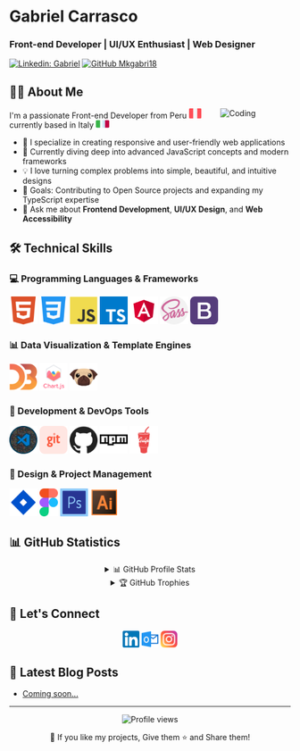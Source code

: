 # Gabriel Carrasco
### Front-end Developer | UI/UX Enthusiast | Web Designer


[![Linkedin: Gabriel](https://img.shields.io/badge/-Gabriel%20Carrasco-blue?style=flat-square&logo=Linkedin&logoColor=white&link=https://www.linkedin.com/in/gabriel-carrasco-667562117/)](https://www.linkedin.com/in/gabriel-carrasco-667562117/)
[![GitHub Mkgabri18](https://img.shields.io/github/followers/Mkgabri18?label=follow&style=social)](https://github.com/Mkgabri18)

## 👨‍💻 About Me

<img align="right" alt="Coding" width="25%" style="max-width: 250px" src="https://cdn.dribbble.com/users/102505/screenshots/3635071/media/4207c469ed41883eefdc5cbf7ec5242e.gif">

I'm a passionate Front-end Developer from Peru 
<a><img src="./src/icons/Flags/peru.svg" width="22" height="18"></a>
currently based in Italy
<a><img src="./src/icons/Flags/italy.svg" width="24" height="14"></a>

- 🔭 I specialize in creating responsive and user-friendly web applications
- 🌱 Currently diving deep into advanced JavaScript concepts and modern frameworks
- 💡 I love turning complex problems into simple, beautiful, and intuitive designs
- 🎯 Goals: Contributing to Open Source projects and expanding my TypeScript expertise
- 💬 Ask me about **Frontend Development**, **UI/UX Design**, and **Web Accessibility**


## 🛠️ Technical Skills

### 💻 Programming Languages & Frameworks
<p>
<img src="./src/icons/Tecnologies/html5.svg" width="50" alt="HTML5" title="HTML5">
<img src="./src/icons/Tecnologies/css3.svg" width="50" alt="CSS3" title="CSS3">
<img src="./src/icons/Tecnologies/js.svg" width="50" alt="JAVASCRIPT" title="JAVASCRIPT">
<img src="./src/icons/Tecnologies/typescript.svg" width="50" alt="Typescript" title="Typescript">
<img src="./src/icons/Tecnologies/angular.png" width="50" alt="Angular" title="Angular">
<img src="./src/icons/Tecnologies/sass.svg" width="50" alt="Sass" title="Sass">
<img src="./src/icons/Tecnologies/bootstrap.png" width="50" alt="Bootstrap" title="Bootstrap">
</p>

### 📊 Data Visualization & Template Engines
<p>
<img src="./src/icons/Tecnologies/d3js.svg" width="50" alt="D3" title="D3">
<img src="./src/icons/Tecnologies/chartjs.svg" width="50" alt="chart" title="chart">
<img src="./src/icons/Tecnologies/pug.svg" width="50" alt="Pug" title="Pug">
</p>

### 🔧 Development & DevOps Tools
<p>
<img src="./src/icons/Tools/vscode.png" width="50" alt="Vscode" title="Vscode">
<img src="./src/icons/Build/git.svg" width="50" alt="Git" title="Git">
<img src="./src/icons/Build/github.svg" width="50" alt="Github" title="Github">
<img src="./src/icons/Build/npm.svg" width="50" alt="Npm" title="Npm">
<img src="./src/icons/Tecnologies/gulp.svg" width="50" alt="Gulp" title="Gulp">
</p>

### 🎨 Design & Project Management
<p>
<img src="./src/icons/Plan/Jira.svg" width="50" alt="Jira" title="Jira">
<img src="./src/icons/Design/figma-1.svg" height="50" alt="Figma" title="Figma">
<img src="./src/icons/Design/photoshop.svg" width="50" alt="Photoshop" title="Photoshop">
<img src="./src/icons/Design/illustrator.svg" width="50" alt="Illustrator" title="Illustrator">
</p>

## 📊 GitHub Statistics

<div align="center">

<details>
  <summary>📊 GitHub Profile Stats</summary>
  <br/>
  
  [![Top Langs](https://github-readme-stats.vercel.app/api/top-languages/?username=Mkgabri18&layout=compact&theme=monokai)](https://github.com/anuraghazra/github-readme-stats)
  
  <img height="180em" src="https://github-readme-stats.vercel.app/api?username=Mkgabri18&show_icons=true&theme=monokai" />
  
  <img height="180em" src="https://github-readme-streak-stats.herokuapp.com/?user=Mkgabri18&theme=darcula&hide_border=true&stroke=0000&background=060A0CD0"/>
</details>

<details>
  <summary>🏆 GitHub Trophies</summary>
  <br/>
  
  [![trophy](https://github-profile-trophy.vercel.app/?username=Mkgabri18&theme=onedark&column=7)](https://github.com/ryo-ma/github-profile-trophy)
</details>

</div>

## 🤝 Let's Connect

<p align="center">
<a href="https://www.linkedin.com/in/gabriel-carrasco-667562117" target="_blank"><img src="./src/icons/Socials/linkedin.svg" width="30" alt="LinkedIn"></a>
<a href="mailto:gabriel136@hotmail.it"><img src="./src/icons/Socials/outlook.svg" width="30" alt="Email"></a>
<a href="https://www.instagram.com/"><img src="./src/icons/Socials/instagram.svg" width="30" alt="Instagram"></a>
</p>

## 📝 Latest Blog Posts
<!-- BLOG-POST-LIST:START -->
- [Coming soon...]()
<!-- BLOG-POST-LIST:END -->

---

<p align="center">
  <img src="https://komarev.com/ghpvc/?username=Mkgabri18&label=Profile%20views&color=0e75b6&style=flat" alt="Profile views" />
</p>

<p align="center">💙 If you like my projects, Give them ⭐ and Share them!</p>

[in]:https://www.linkedin.com/in/gabriel-carrasco-667562117 "Linkedin profile"
[outlook]:mailto:gabriel136@hotmail.it "My email"
[instagram]:https://www.instagram.com/ "Instagram"
